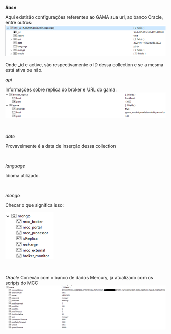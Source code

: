 **_Base_**

Aqui existirão configurações referentes ao GAMA sua url, ao banco Oracle, entre outros:
![image.png](/.attachments/image-411e199a-230f-4364-9dfb-3d729b8fdb6e.png)

Onde _id e active, são respectivamente o ID dessa collection e se a mesma está ativa ou não.

_api_

Informações sobre replica do broker e URL do gama:
![image.png](/.attachments/image-38107dd6-87e9-4399-87a9-32c75830b35e.png)

<br>

_date_

Provavelmente é a data de inserção dessa collection

<br>

_language_

Idioma utilizado.

<br>

_mongo_

Checar o que significa isso:

![image.png](/.attachments/image-3ef8ab2a-e639-4fc7-bc04-f659da1ec87f.png)

<br>

_Oracle_
Conexão com o banco de dados Mercury, já atualizado com os scripts do MCC
![image.png](/.attachments/image-05523c34-fd75-412a-aefa-2992731c18b3.png)